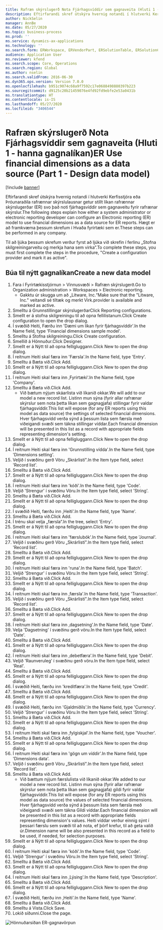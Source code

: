 ```yaml
---
title: Rafræn skýrslugerð Nota Fjárhagsvíddir sem gagnaveita (Hluti 1 - hanna gagnalíkan)
description: Eftirfarandi skref útskýra hvernig notandi í hlutverki Kerfisstjóra eða Þróunaraðila rafrænnar skýrslulausnar getur stillt líkan rafrænnar skýrslugerðar (ER) svo það noti fjárhagsvíddir sem gagnaveitu fyrir rafrænar skýrslur.
author: NickSelin
manager: AnnBe
ms.date: 05/27/2020
ms.topic: business-process
ms.prod: ''
ms.service: dynamics-ax-applications
ms.technology: ''
ms.search.form: ERWorkspace, ERVendorPart, ERSolutionTable, ERSolutionCreateDropDialog, ERDataModelDesigner, ERDataModelContentsItemCreationDialog
audience: Application User
ms.reviewer: kfend
ms.search.scope: Core, Operations
ms.search.region: Global
ms.author: nselin
ms.search.validFrom: 2016-06-30
ms.dyn365.ops.version: Version 7.0.0
ms.openlocfilehash: b951c9074c68a9f7592c17e0688498880397b223
ms.sourcegitcommit: d9125c20b21459076e4fd92fd9ebfe2e53a0431b
ms.translationtype: HT
ms.contentlocale: is-IS
ms.lasthandoff: 05/27/2020
ms.locfileid: "3406544"
---
```

# <a name="er-use-financial-dimensions-as-a-data-source-part-1---design-data-model"></a><span data-ttu-id="d775b-103">Rafræn skýrslugerð Nota Fjárhagsvíddir sem gagnaveita (Hluti 1 - hanna gagnalíkan)</span><span class="sxs-lookup"><span data-stu-id="d775b-103">ER Use financial dimensions as a data source (Part 1 - Design data model)</span></span>

[!include [banner](../../includes/banner.md)]

<span data-ttu-id="d775b-104">Eftirfarandi skref útskýra hvernig notandi í hlutverki Kerfisstjóra eða Þróunaraðila rafrænnar skýrslulausnar getur stillt líkan rafrænnar skýrslugerðar (ER) svo það noti fjárhagsvíddir sem gagnaveitu fyrir rafrænar skýrslur.</span><span class="sxs-lookup"><span data-stu-id="d775b-104">The following steps explain how either a system administrator or electronic reporting developer can configure an Electronic reporting (ER) model to use financial dimensions as a data source for ER reports.</span></span> <span data-ttu-id="d775b-105">Hægt er að framkvæma þessum skrefum í Hvaða fyrirtæki sem er.</span><span class="sxs-lookup"><span data-stu-id="d775b-105">These steps can be performed in any company.</span></span>

<span data-ttu-id="d775b-106">Til að ljúka þessum skrefum verður fyrst að ljúka við skrefin í ferlinu „Stofna skilgreiningarveitu og merkja hana sem virka”.</span><span class="sxs-lookup"><span data-stu-id="d775b-106">To complete these steps, you must first complete the steps in the procedure, "Create a configuration provider and mark it as active".</span></span>


## <a name="create-a-new-data-model"></a><span data-ttu-id="d775b-107">Búa til nýtt gagnalíkan</span><span class="sxs-lookup"><span data-stu-id="d775b-107">Create a new data model</span></span>
1. <span data-ttu-id="d775b-108">Fara í Fyrirtækisstjórnun > Vinnusvæði > Rafræn skýrslugerð.</span><span class="sxs-lookup"><span data-stu-id="d775b-108">Go to Organization administration > Workspaces > Electronic reporting.</span></span>
    * <span data-ttu-id="d775b-109">Gakktu úr skugga um að „Litware, Inc.“</span><span class="sxs-lookup"><span data-stu-id="d775b-109">Make sure that the "Litware, Inc."</span></span> <span data-ttu-id="d775b-110">veitandi sé tiltæk og merkt Virk.</span><span class="sxs-lookup"><span data-stu-id="d775b-110">provider is available and marked as active.</span></span>  
2. <span data-ttu-id="d775b-111">Smelltu á Grunnstillingar skýrslugerðar</span><span class="sxs-lookup"><span data-stu-id="d775b-111">Click Reporting configurations.</span></span>
3. <span data-ttu-id="d775b-112">Smellt er á stofna skilgreiningu til að opna fellilistanum.</span><span class="sxs-lookup"><span data-stu-id="d775b-112">Click Create configuration to open the drop dialog.</span></span>
4. <span data-ttu-id="d775b-113">Í svæðið Heiti, Færðu inn 'Dæmi um líkan fyrir fjárhagsvíddir'.</span><span class="sxs-lookup"><span data-stu-id="d775b-113">In the Name field, type 'Financial dimensions sample model'.</span></span>
5. <span data-ttu-id="d775b-114">Smelltu á Stofna skilgreiningu.</span><span class="sxs-lookup"><span data-stu-id="d775b-114">Click Create configuration.</span></span>
6. <span data-ttu-id="d775b-115">Smellið á Hönnuður.</span><span class="sxs-lookup"><span data-stu-id="d775b-115">Click Designer.</span></span>
7. <span data-ttu-id="d775b-116">Smellt er á Nýtt til að opna felligluggann.</span><span class="sxs-lookup"><span data-stu-id="d775b-116">Click New to open the drop dialog.</span></span>
8. <span data-ttu-id="d775b-117">Í reitnum Heiti skal færa inn 'Færsla'.</span><span class="sxs-lookup"><span data-stu-id="d775b-117">In the Name field, type 'Entry'.</span></span>
9. <span data-ttu-id="d775b-118">Smelltu á Bæta við.</span><span class="sxs-lookup"><span data-stu-id="d775b-118">Click Add.</span></span>
10. <span data-ttu-id="d775b-119">Smellt er á Nýtt til að opna felligluggann.</span><span class="sxs-lookup"><span data-stu-id="d775b-119">Click New to open the drop dialog.</span></span>
11. <span data-ttu-id="d775b-120">Í reitnum Heiti skal færa inn ‚Fyrirtæki‘.</span><span class="sxs-lookup"><span data-stu-id="d775b-120">In the Name field, type 'Company'.</span></span>
12. <span data-ttu-id="d775b-121">Smelltu á Bæta við.</span><span class="sxs-lookup"><span data-stu-id="d775b-121">Click Add.</span></span>
    * <span data-ttu-id="d775b-122">Við bætum nýjum skáarlista við líkanið okkar.</span><span class="sxs-lookup"><span data-stu-id="d775b-122">We will add to our model a new record list.</span></span> <span data-ttu-id="d775b-123">Listinn mun sýna (fyrir allar rafrænar skýrslur sem nota þetta líkan sem gagnagjafa) stillingar fyrir valdar fjárhagsvíddir.</span><span class="sxs-lookup"><span data-stu-id="d775b-123">This list will expose (for any ER reports using this model as data source) the settings of selected financial dimensions.</span></span> <span data-ttu-id="d775b-124">Hver fjárhagsvídd verða sýnd á þessum lista sem færsla með viðeigandi svæði sem tákna stillingar víddar.</span><span class="sxs-lookup"><span data-stu-id="d775b-124">Each financial dimension will be presented in this list as a record with appropriate fields representing dimension's setting.</span></span>  
13. <span data-ttu-id="d775b-125">Smellt er á Nýtt til að opna felligluggann.</span><span class="sxs-lookup"><span data-stu-id="d775b-125">Click New to open the drop dialog.</span></span>
14. <span data-ttu-id="d775b-126">Í reitnum Heiti skal færa inn 'Grunnstilling vídda'.</span><span class="sxs-lookup"><span data-stu-id="d775b-126">In the Name field, type 'Dimensions setting'.</span></span>
15. <span data-ttu-id="d775b-127">Veljið í svæðinu gerð Vöru „Skrárlisti".</span><span class="sxs-lookup"><span data-stu-id="d775b-127">In the Item type field, select 'Record list'.</span></span>
16. <span data-ttu-id="d775b-128">Smelltu á Bæta við.</span><span class="sxs-lookup"><span data-stu-id="d775b-128">Click Add.</span></span>
17. <span data-ttu-id="d775b-129">Smellt er á Nýtt til að opna felligluggann.</span><span class="sxs-lookup"><span data-stu-id="d775b-129">Click New to open the drop dialog.</span></span>
18. <span data-ttu-id="d775b-130">Í reitnum Heiti skal færa inn 'kóði'.</span><span class="sxs-lookup"><span data-stu-id="d775b-130">In the Name field, type 'Code'.</span></span>
19. <span data-ttu-id="d775b-131">Veljið 'Strengur' í svæðinu Vöru.</span><span class="sxs-lookup"><span data-stu-id="d775b-131">In the Item type field, select 'String'.</span></span>
20. <span data-ttu-id="d775b-132">Smelltu á Bæta við.</span><span class="sxs-lookup"><span data-stu-id="d775b-132">Click Add.</span></span>
21. <span data-ttu-id="d775b-133">Smellt er á Nýtt til að opna felligluggann.</span><span class="sxs-lookup"><span data-stu-id="d775b-133">Click New to open the drop dialog.</span></span>
22. <span data-ttu-id="d775b-134">Í svæðið Heiti, færðu inn ‚Heiti'.</span><span class="sxs-lookup"><span data-stu-id="d775b-134">In the Name field, type 'Name'.</span></span>
23. <span data-ttu-id="d775b-135">Smelltu á Bæta við.</span><span class="sxs-lookup"><span data-stu-id="d775b-135">Click Add.</span></span>
24. <span data-ttu-id="d775b-136">Í trénu skal velja „færsla“.</span><span class="sxs-lookup"><span data-stu-id="d775b-136">In the tree, select 'Entry'.</span></span>
25. <span data-ttu-id="d775b-137">Smellt er á Nýtt til að opna felligluggann.</span><span class="sxs-lookup"><span data-stu-id="d775b-137">Click New to open the drop dialog.</span></span>
26. <span data-ttu-id="d775b-138">Í reitnum Heiti skal færa inn 'færslubók'.</span><span class="sxs-lookup"><span data-stu-id="d775b-138">In the Name field, type 'Journal'.</span></span>
27. <span data-ttu-id="d775b-139">Veljið í svæðinu gerð Vöru „Skrárlisti".</span><span class="sxs-lookup"><span data-stu-id="d775b-139">In the Item type field, select 'Record list'.</span></span>
28. <span data-ttu-id="d775b-140">Smelltu á Bæta við.</span><span class="sxs-lookup"><span data-stu-id="d775b-140">Click Add.</span></span>
29. <span data-ttu-id="d775b-141">Smellt er á Nýtt til að opna felligluggann.</span><span class="sxs-lookup"><span data-stu-id="d775b-141">Click New to open the drop dialog.</span></span>
30. <span data-ttu-id="d775b-142">Í reitnum Heiti skal færa inn 'runa'.</span><span class="sxs-lookup"><span data-stu-id="d775b-142">In the Name field, type 'Batch'.</span></span>
31. <span data-ttu-id="d775b-143">Veljið 'Strengur' í svæðinu Vöru.</span><span class="sxs-lookup"><span data-stu-id="d775b-143">In the Item type field, select 'String'.</span></span>
32. <span data-ttu-id="d775b-144">Smelltu á Bæta við.</span><span class="sxs-lookup"><span data-stu-id="d775b-144">Click Add.</span></span>
33. <span data-ttu-id="d775b-145">Smellt er á Nýtt til að opna felligluggann.</span><span class="sxs-lookup"><span data-stu-id="d775b-145">Click New to open the drop dialog.</span></span>
34. <span data-ttu-id="d775b-146">Í reitnum Heiti skal færa inn ‚færsla'.</span><span class="sxs-lookup"><span data-stu-id="d775b-146">In the Name field, type 'Transaction'.</span></span>
35. <span data-ttu-id="d775b-147">Veljið í svæðinu gerð Vöru „Skrárlisti".</span><span class="sxs-lookup"><span data-stu-id="d775b-147">In the Item type field, select 'Record list'.</span></span>
36. <span data-ttu-id="d775b-148">Smelltu á Bæta við.</span><span class="sxs-lookup"><span data-stu-id="d775b-148">Click Add.</span></span>
37. <span data-ttu-id="d775b-149">Smellt er á Nýtt til að opna felligluggann.</span><span class="sxs-lookup"><span data-stu-id="d775b-149">Click New to open the drop dialog.</span></span>
38. <span data-ttu-id="d775b-150">Í reitnum Heiti skal færa inn ‚dagsetning'.</span><span class="sxs-lookup"><span data-stu-id="d775b-150">In the Name field, type 'Date'.</span></span>
39. <span data-ttu-id="d775b-151">Velja 'Dagsetning' í svæðinu gerð vöru.</span><span class="sxs-lookup"><span data-stu-id="d775b-151">In the Item type field, select 'Date'.</span></span>
40. <span data-ttu-id="d775b-152">Smelltu á Bæta við.</span><span class="sxs-lookup"><span data-stu-id="d775b-152">Click Add.</span></span>
41. <span data-ttu-id="d775b-153">Smellt er á Nýtt til að opna felligluggann.</span><span class="sxs-lookup"><span data-stu-id="d775b-153">Click New to open the drop dialog.</span></span>
42. <span data-ttu-id="d775b-154">Í reitnum Heiti skal færa inn ‚debetfæra'.</span><span class="sxs-lookup"><span data-stu-id="d775b-154">In the Name field, type 'Debit'.</span></span>
43. <span data-ttu-id="d775b-155">Veljið 'Raunveruleg' í svæðinu gerð vöru.</span><span class="sxs-lookup"><span data-stu-id="d775b-155">In the Item type field, select 'Real'.</span></span>
44. <span data-ttu-id="d775b-156">Smelltu á Bæta við.</span><span class="sxs-lookup"><span data-stu-id="d775b-156">Click Add.</span></span>
45. <span data-ttu-id="d775b-157">Smellt er á Nýtt til að opna felligluggann.</span><span class="sxs-lookup"><span data-stu-id="d775b-157">Click New to open the drop dialog.</span></span>
46. <span data-ttu-id="d775b-158">Í svæðið Heiti, færðu inn 'kreditfæra'.</span><span class="sxs-lookup"><span data-stu-id="d775b-158">In the Name field, type 'Credit'.</span></span>
47. <span data-ttu-id="d775b-159">Smelltu á Bæta við.</span><span class="sxs-lookup"><span data-stu-id="d775b-159">Click Add.</span></span>
48. <span data-ttu-id="d775b-160">Smellt er á Nýtt til að opna felligluggann.</span><span class="sxs-lookup"><span data-stu-id="d775b-160">Click New to open the drop dialog.</span></span>
49. <span data-ttu-id="d775b-161">Í svæðið Heiti, færðu inn 'Gjaldmiðils'.</span><span class="sxs-lookup"><span data-stu-id="d775b-161">In the Name field, type 'Currency'.</span></span>
50. <span data-ttu-id="d775b-162">Veljið 'Strengur' í svæðinu Vöru.</span><span class="sxs-lookup"><span data-stu-id="d775b-162">In the Item type field, select 'String'.</span></span>
51. <span data-ttu-id="d775b-163">Smelltu á Bæta við.</span><span class="sxs-lookup"><span data-stu-id="d775b-163">Click Add.</span></span>
52. <span data-ttu-id="d775b-164">Smellt er á Nýtt til að opna felligluggann.</span><span class="sxs-lookup"><span data-stu-id="d775b-164">Click New to open the drop dialog.</span></span>
53. <span data-ttu-id="d775b-165">Í reitnum Heiti skal færa inn ‚fylgiskjal'.</span><span class="sxs-lookup"><span data-stu-id="d775b-165">In the Name field, type 'Voucher'.</span></span>
54. <span data-ttu-id="d775b-166">Smelltu á Bæta við.</span><span class="sxs-lookup"><span data-stu-id="d775b-166">Click Add.</span></span>
55. <span data-ttu-id="d775b-167">Smellt er á Nýtt til að opna felligluggann.</span><span class="sxs-lookup"><span data-stu-id="d775b-167">Click New to open the drop dialog.</span></span>
56. <span data-ttu-id="d775b-168">Í reitnum Heiti skal færa inn 'gögn um víddir'.</span><span class="sxs-lookup"><span data-stu-id="d775b-168">In the Name field, type 'Dimensions data'.</span></span>
57. <span data-ttu-id="d775b-169">Veljið í svæðinu gerð Vöru „Skrárlisti".</span><span class="sxs-lookup"><span data-stu-id="d775b-169">In the Item type field, select 'Record list'.</span></span>
58. <span data-ttu-id="d775b-170">Smelltu á Bæta við.</span><span class="sxs-lookup"><span data-stu-id="d775b-170">Click Add.</span></span>
    * <span data-ttu-id="d775b-171">Við bættum nýjum færslulista við líkanið okkar.</span><span class="sxs-lookup"><span data-stu-id="d775b-171">We added to our model a new record list.</span></span> <span data-ttu-id="d775b-172">Listinn mun sýna (fyrir allar rafrænar skýrslur sem nota þetta líkan sem gagnagjafa) gildi fyrir valdar fjárhagsvíddir.</span><span class="sxs-lookup"><span data-stu-id="d775b-172">This list will expose (for any ER reports using this model as data source) the values of selected financial dimensions.</span></span> <span data-ttu-id="d775b-173">Hver fjárhagsvídd verða sýnd á þessum lista sem færsla með viðeigandi svæði sem tákna Gildi víddar.</span><span class="sxs-lookup"><span data-stu-id="d775b-173">Each financial dimension will be presented in this list as a record with appropriate fields representing dimension's values.</span></span> <span data-ttu-id="d775b-174">Heiti víddar verður einnig sýnt í þessari færslu sem svæði til að nota, ef þörf krefur, til að geta valið úr.</span><span class="sxs-lookup"><span data-stu-id="d775b-174">Dimension name will be also presented in this record as a field to be used, if needed, for selection purposes.</span></span>  
59. <span data-ttu-id="d775b-175">Smellt er á Nýtt til að opna felligluggann.</span><span class="sxs-lookup"><span data-stu-id="d775b-175">Click New to open the drop dialog.</span></span>
60. <span data-ttu-id="d775b-176">Í reitnum Heiti skal færa inn 'kóði'.</span><span class="sxs-lookup"><span data-stu-id="d775b-176">In the Name field, type 'Code'.</span></span>
61. <span data-ttu-id="d775b-177">Veljið 'Strengur' í svæðinu Vöru.</span><span class="sxs-lookup"><span data-stu-id="d775b-177">In the Item type field, select 'String'.</span></span>
62. <span data-ttu-id="d775b-178">Smelltu á Bæta við.</span><span class="sxs-lookup"><span data-stu-id="d775b-178">Click Add.</span></span>
63. <span data-ttu-id="d775b-179">Smellt er á Nýtt til að opna felligluggann.</span><span class="sxs-lookup"><span data-stu-id="d775b-179">Click New to open the drop dialog.</span></span>
64. <span data-ttu-id="d775b-180">Í reitnum Heiti skal færa inn ‚Lýsing'.</span><span class="sxs-lookup"><span data-stu-id="d775b-180">In the Name field, type 'Description'.</span></span>
65. <span data-ttu-id="d775b-181">Smelltu á Bæta við.</span><span class="sxs-lookup"><span data-stu-id="d775b-181">Click Add.</span></span>
66. <span data-ttu-id="d775b-182">Smellt er á Nýtt til að opna felligluggann.</span><span class="sxs-lookup"><span data-stu-id="d775b-182">Click New to open the drop dialog.</span></span>
67. <span data-ttu-id="d775b-183">Í svæðið Heiti, færðu inn ‚Heiti'.</span><span class="sxs-lookup"><span data-stu-id="d775b-183">In the Name field, type 'Name'.</span></span>
68. <span data-ttu-id="d775b-184">Smelltu á Bæta við.</span><span class="sxs-lookup"><span data-stu-id="d775b-184">Click Add.</span></span>
69. <span data-ttu-id="d775b-185">Smelltu á Vista.</span><span class="sxs-lookup"><span data-stu-id="d775b-185">Click Save.</span></span>
70. <span data-ttu-id="d775b-186">Lokið síðunni.</span><span class="sxs-lookup"><span data-stu-id="d775b-186">Close the page.</span></span>

![Hönnuðarsíðan ER-gagnavörpun](../media/er-financial-dimensions-guides-data-model.png)

